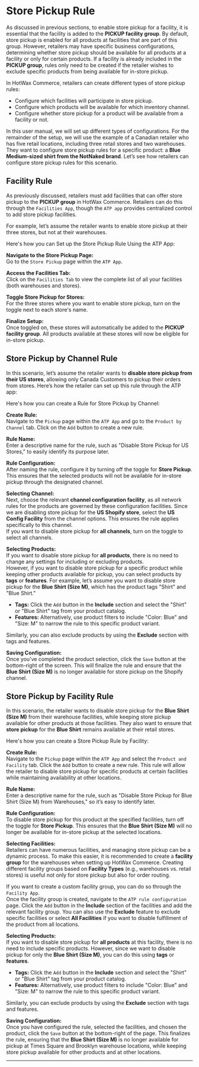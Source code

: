 # Store Pickup Rule

As discussed in previous sections, to enable store pickup for a facility, it is essential that the facility is added to the **PICKUP facility group**. By default, store pickup is enabled for all products at facilities that are part of this group. However, retailers may have specific business configurations, determining whether store pickup should be available for all products at a facility or only for certain products. If a facility is already included in the **PICKUP group**, rules only need to be created if the retailer wishes to exclude specific products from being available for in-store pickup.

In HotWax Commerce, retailers can create different types of store pickup rules:
- Configure which facilities will participate in store pickup.
- Configure which products will be available for which inventory channel.
- Configure whether store pickup for a product will be available from a facility or not.

In this user manual, we will set up different types of configurations. For the remainder of the setup, we will use the example of a Canadian retailer who has five retail locations, including three retail stores and two warehouses. They want to configure store pickup rules for a specific product: a **Blue Medium-sized shirt from the NotNaked brand**. Let’s see how retailers can configure store pickup rules for this scenario.

## Facility Rule

As previously discussed, retailers must add facilities that can offer store pickup to the **PICKUP group** in HotWax Commerce. Retailers can do this through the `Facilities App`, though the `ATP app` provides centralized control to add store pickup facilities.

For example, let’s assume the retailer wants to enable store pickup at their three stores, but not at their warehouses.

Here's how you can Set up the Store Pickup Rule Using the ATP App:

**Navigate to the Store Pickup Page:**  
   Go to the `Store Pickup` page within the `ATP App`.

**Access the Facilities Tab:**  
   Click on the `Facilities Tab` to view the complete list of all your facilities (both warehouses and stores).

**Toggle Store Pickup for Stores:**  
   For the three stores where you want to enable store pickup, turn on the toggle next to each store's name.

**Finalize Setup:**  
   Once toggled on, these stores will automatically be added to the **PICKUP facility group**.  All products available at these stores will now be eligible for in-store pickup.

## Store Pickup by Channel Rule

In this scenario, let’s assume the retailer wants to **disable store pickup from their US stores**, allowing only Canada Customers to pickup their orders from stores. Here’s how the retailer can set up this rule through the ATP app:

Here's how you can create a Rule for Store Pickup by Channel:

**Create Rule:**  
   Navigate to the `Pickup` page within the `ATP App` and go to the `Product by Channel` tab. Click on the `Add` button to create a new rule.

**Rule Name:**  
   Enter a descriptive name for the rule, such as "Disable Store Pickup for US Stores," to easily identify its purpose later.

**Rule Configuration:**  
   After naming the rule, configure it by turning off the toggle for **Store Pickup**. This ensures that the selected products will not be available for in-store pickup through the designated channel.

**Selecting Channel:**  
   Next, choose the relevant **channel configuration facility**, as all network rules for the products are governed by these configuration facilities. Since we are disabling store pickup for the **US Shopify store**, select the **US Config Facility** from the channel options. This ensures the rule applies specifically to this channel.  
   If you want to disable store pickup for **all channels**, turn on the toggle to select all channels.

**Selecting Products:**  
   If you want to disable store pickup for **all products**, there is no need to change any settings for including or excluding products.  
   However, if you want to disable store pickup for a specific product while keeping other products available for pickup, you can select products by **tags** or **features**. For example, let’s assume you want to disable store pickup for the **Blue Shirt (Size M)**, which has the product tags "Shirt" and "Blue Shirt."

   - **Tags:** Click the `Add` button in the **Include** section and select the "Shirt" or "Blue Shirt" tag from your product catalog.
   - **Features:** Alternatively, use product filters to include "Color: Blue" and "Size: M" to narrow the rule to this specific product variant.

   Similarly, you can also exclude products by using the **Exclude** section with tags and features.

**Saving Configuration:**  
   Once you’ve completed the product selection, click the `Save` button at the bottom-right of the screen. This will finalize the rule and ensure that the **Blue Shirt (Size M)** is no longer available for store pickup on the Shopify channel.

## Store Pickup by Facility Rule

In this scenario, the retailer wants to disable store pickup for the **Blue Shirt (Size M)** from their warehouse facilities, while keeping store pickup available for other products at those facilities. They also want to ensure that **store pickup** for the **Blue Shirt** remains available at their retail stores.

Here's how you can create a Store Pickup Rule by Facility:

**Create Rule:**  
   Navigate to the `Pickup` page within the `ATP App` and select the `Product and Facility` tab. Click the `Add` button to create a new rule. This rule will allow the retailer to disable store pickup for specific products at certain facilities while maintaining availability at other locations.

**Rule Name:**  
   Enter a descriptive name for the rule, such as "Disable Store Pickup for Blue Shirt (Size M) from Warehouses," so it’s easy to identify later.

**Rule Configuration:**  
   To disable store pickup for this product at the specified facilities, turn off the toggle for **Store Pickup**. This ensures that the **Blue Shirt (Size M)** will no longer be available for in-store pickup at the selected locations.

**Selecting Facilities:**  
   Retailers can have numerous facilities, and managing store pickup can be a dynamic process. To make this easier, it is recommended to create a **facility group** for the warehouses when setting up HotWax Commerce. Creating different facility groups based on **Facility Types** (e.g., warehouses vs. retail stores) is useful not only for store pickup but also for order routing.

   If you want to create a custom facility group, you can do so through the `Facility App`.  
   Once the facility group is created, navigate to the `ATP rule configuration` page. Click the `Add` button in the **Include** section of the facilities and add the relevant facility group. You can also use the **Exclude** feature to exclude specific facilities or select **All Facilities** if you want to disable fulfillment of the product from all locations.

**Selecting Products:**  
   If you want to disable store pickup for **all products** at this facility, there is no need to include specific products. However, since we want to disable pickup for only the **Blue Shirt (Size M)**, you can do this using **tags** or **features**.

   - **Tags:** Click the `Add` button in the **Include** section and select the "Shirt" or "Blue Shirt" tag from your product catalog.
   - **Features:** Alternatively, use product filters to include "Color: Blue" and "Size: M" to narrow the rule to this specific product variant.

   Similarly, you can exclude products by using the **Exclude** section with tags and features.

**Saving Configuration:**  
   Once you have configured the rule, selected the facilities, and chosen the product, click the `Save` button at the bottom-right of the page. This finalizes the rule, ensuring that the **Blue Shirt (Size M)** is no longer available for pickup at Times Square and Brooklyn warehouse locations, while keeping store pickup available for other products and at other locations.

---
